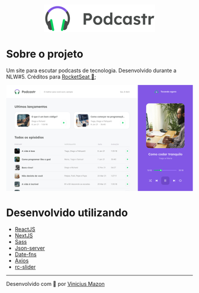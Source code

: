 <div align="center">
  <img src="docs/readme/logo.png" alt="logo"/>
</div>

# Sobre o projeto
Um site para escutar podcasts de tecnologia. Desenvolvido durante a NLW#5.
Créditos para [RocketSeat 💜](https://github.com/Rocketseat);
  <div align="center">
</div>

![home](docs/readme/page.png)
# Desenvolvido utilizando

- [ReactJS](https://pt-br.reactjs.org/)
- [NextJS](https://nextjs.org/)
- [Sass](https://sass-lang.com/)
- [Json-server](https://github.com/typicode/json-server)
- [Date-fns](https://date-fns.org/)
- [Axios](https://github.com/axios/axios)
- [rc-slider](https://www.npmjs.com/package/rc-slider)

---
Desenvolvido com 🖤 por [Vinicius Mazon](https://github.com/ViniciusMazon)
